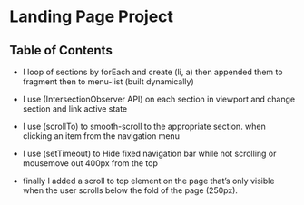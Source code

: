 # Landing Page Project

## Table of Contents

- I loop of sections by forEach and create (li, a) then appended them to fragment then to menu-list (built dynamically)

- I use (IntersectionObserver API) on each section in viewport and change section and link active state

- I use (scrollTo) to smooth-scroll to the appropriate section. when clicking an item from the navigation menu

- I use (setTimeout) to Hide fixed navigation bar while not scrolling or mousemove out 400px from the top

- finally I added a scroll to top element on the page that’s only visible when the user scrolls below the fold of the page (250px).

